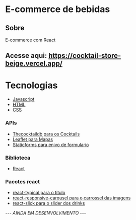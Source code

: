 # E-commerce de bebidas

## Sobre

<p>E-commerce com React</p>

## Acesse aqui: https://cocktail-store-beige.vercel.app/

# Tecnologias

- [Javascript]()
- [HTML]()
- [CSS]()

### APIs

- [Thecocktaildb para os Cocktails]()
- [Leaflet para Mapas]()
- [Staticforms para enivo de formulario]()

### Biblioteca

- [React]()

### Pacotes react

- [react-typical para o titulo]()
- [react-responsive-carousel para o carrossel das imagens]()
- [react-slick para o slider dos drinks]()

--- _AINDA EM DESENVOLVIMENTO_ ---
